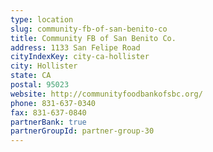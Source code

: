 ```yaml
---
type: location
slug: community-fb-of-san-benito-co
title: Community FB of San Benito Co.
address: 1133 San Felipe Road
cityIndexKey: city-ca-hollister
city: Hollister
state: CA
postal: 95023
website: http://communityfoodbankofsbc.org/
phone: 831-637-0340
fax: 831-637-0840
partnerBank: true
partnerGroupId: partner-group-30
---
```

